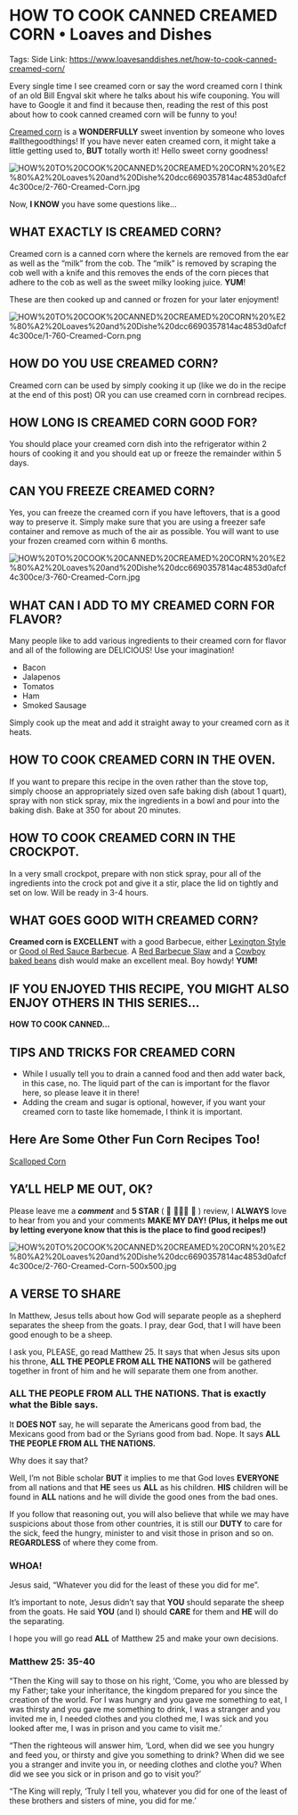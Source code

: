 # HOW TO COOK CANNED CREAMED CORN • Loaves and Dishes

Tags: Side
Link: https://www.loavesanddishes.net/how-to-cook-canned-creamed-corn/

Every single time I see creamed corn or say the word creamed corn I think of an old Bill Engval skit where he talks about his wife couponing. You will have to Google it and find it because then, reading the rest of this post about how to cook canned creamed corn will be funny to you!

[Creamed corn](https://en.wikipedia.org/wiki/Creamed_corn) is a **WONDERFULLY** sweet invention by someone who loves #allthegoodthings! If you have never eaten creamed corn, it might take a little getting used to, **BUT** totally worth it! Hello sweet corny goodness!

![HOW%20TO%20COOK%20CANNED%20CREAMED%20CORN%20%E2%80%A2%20Loaves%20and%20Dishe%20dcc6690357814ac4853d0afcf4c300ce/2-760-Creamed-Corn.jpg](HOW%20TO%20COOK%20CANNED%20CREAMED%20CORN%20%E2%80%A2%20Loaves%20and%20Dishe%20dcc6690357814ac4853d0afcf4c300ce/2-760-Creamed-Corn.jpg)

Now, **I KNOW** you have some questions like…

## WHAT EXACTLY IS CREAMED CORN?

Creamed corn is a canned corn where the kernels are removed from the ear as well as the “milk” from the cob. The “milk” is removed by scraping the cob well with a knife and this removes the ends of the corn pieces that adhere to the cob as well as the sweet milky looking juice. **YUM**!

These are then cooked up and canned or frozen for your later enjoyment!

![HOW%20TO%20COOK%20CANNED%20CREAMED%20CORN%20%E2%80%A2%20Loaves%20and%20Dishe%20dcc6690357814ac4853d0afcf4c300ce/1-760-Creamed-Corn.png](HOW%20TO%20COOK%20CANNED%20CREAMED%20CORN%20%E2%80%A2%20Loaves%20and%20Dishe%20dcc6690357814ac4853d0afcf4c300ce/1-760-Creamed-Corn.png)

## HOW DO YOU USE CREAMED CORN?

Creamed corn can be used by simply cooking it up (like we do in the recipe at the end of this post) OR you can use creamed corn in cornbread recipes.

## HOW LONG IS CREAMED CORN GOOD FOR?

You should place your creamed corn dish into the refrigerator within 2 hours of cooking it and you should eat up or freeze the remainder within 5 days.

## CAN YOU FREEZE CREAMED CORN?

Yes, you can freeze the creamed corn if you have leftovers, that is a good way to preserve it. Simply make sure that you are using a freezer safe container and remove as much of the air as possible. You will want to use your frozen creamed corn within 6 months.

![HOW%20TO%20COOK%20CANNED%20CREAMED%20CORN%20%E2%80%A2%20Loaves%20and%20Dishe%20dcc6690357814ac4853d0afcf4c300ce/3-760-Creamed-Corn.jpg](HOW%20TO%20COOK%20CANNED%20CREAMED%20CORN%20%E2%80%A2%20Loaves%20and%20Dishe%20dcc6690357814ac4853d0afcf4c300ce/3-760-Creamed-Corn.jpg)

## WHAT CAN I ADD TO MY CREAMED CORN FOR FLAVOR?

Many people like to add various ingredients to their creamed corn for flavor and all of the following are DELICIOUS! Use your imagination!

- Bacon
- Jalapenos
- Tomatos
- Ham
- Smoked Sausage

Simply cook up the meat and add it straight away to your creamed corn as it heats.

## HOW TO COOK CREAMED CORN IN THE OVEN.

If you want to prepare this recipe in the oven rather than the stove top, simply choose an appropriately sized oven safe baking dish (about 1 quart), spray with non stick spray, mix the ingredients in a bowl and pour into the baking dish. Bake at 350 for about 20 minutes.

## HOW TO COOK CREAMED CORN IN THE CROCKPOT.

In a very small crockpot, prepare with non stick spray, pour all of the ingredients into the crock pot and give it a stir, place the lid on tightly and set on low. Will be ready in 3-4 hours.

## WHAT GOES GOOD WITH CREAMED CORN?

**Creamed corn is EXCELLENT** with a good Barbecue, either [Lexington Style](https://www.loavesanddishes.net/lexington-style-crock-pot-pulled-pork-barbecue/) or [Good ol Red Sauce Barbecue](https://www.loavesanddishes.net/summer-party-easy-crockpot-barbecue/). A [Red Barbecue Slaw](https://www.loavesanddishes.net/easy-southern-red-barbecue-slaw/) and a [Cowboy baked beans](https://www.loavesanddishes.net/7-secrets-to-the-richest-most-flavorful-cowboy-baked-beans-ever/) dish would make an excellent meal. Boy howdy! **YUM!**

## IF YOU ENJOYED THIS RECIPE, YOU MIGHT ALSO ENJOY OTHERS IN THIS SERIES…

**HOW TO COOK CANNED…**

## TIPS AND TRICKS FOR CREAMED CORN

- While I usually tell you to drain a canned food and then add water back, in this case, no. The liquid part of the can is important for the flavor here, so please leave it in there!
- Adding the cream and sugar is optional, however, if you want your creamed corn to taste like homemade, I think it is important.

## **Here Are Some Other Fun Corn Recipes Too!**

[Scalloped Corn](https://www.loavesanddishes.net/southern-scalloped-corn/)

## YA’LL HELP ME OUT, OK?

Please leave me a ***comment*** and **5 STAR** ( 🌟 🌟🌟🌟 🌟 ) review, I **ALWAYS** love to hear from you and your comments **MAKE MY DAY! (Plus, it helps me out by letting everyone know that this is the place to find good recipes!)**

![HOW%20TO%20COOK%20CANNED%20CREAMED%20CORN%20%E2%80%A2%20Loaves%20and%20Dishe%20dcc6690357814ac4853d0afcf4c300ce/2-760-Creamed-Corn-500x500.jpg](HOW%20TO%20COOK%20CANNED%20CREAMED%20CORN%20%E2%80%A2%20Loaves%20and%20Dishe%20dcc6690357814ac4853d0afcf4c300ce/2-760-Creamed-Corn-500x500.jpg)

## A VERSE TO SHARE

In Matthew, Jesus tells about how God will separate people as a shepherd separates the sheep from the goats. I pray, dear God, that I will have been good enough to be a sheep.

I ask you, PLEASE, go read Matthew 25. It says that when Jesus sits upon his throne, **ALL THE PEOPLE FROM ALL THE NATIONS** will be gathered together in front of him and he will separate them one from another.

### ALL THE PEOPLE FROM ALL THE NATIONS. That is exactly what the Bible says.

It **DOES NOT** say, he will separate the Americans good from bad, the Mexicans good from bad or the Syrians good from bad. Nope. It says **ALL THE PEOPLE FROM ALL THE NATIONS.**

Why does it say that?

Well, I’m not Bible scholar **BUT** it implies to me that God loves **EVERYONE** from all nations and that **HE** sees us **ALL** as his children. **HIS** children will be found in **ALL** nations and he will divide the good ones from the bad ones.

If you follow that reasoning out, you will also believe that while we may have suspicions about those from other countries, it is still our **DUTY** to care for the sick, feed the hungry, minister to and visit those in prison and so on. **REGARDLESS** of where they come from.

### WHOA!

Jesus said, “Whatever you did for the least of these you did for me”.

It’s important to note, Jesus didn’t say that **YOU** should separate the sheep from the goats. He said **YOU** (and I) should **CARE** for them and **HE** will do the separating.

I hope you will go read **ALL** of Matthew 25 and make your own decisions.

### Matthew 25: 35-40

“Then the King will say to those on his right, ‘Come, you who are blessed by my Father; take your inheritance, the kingdom prepared for you since the creation of the world. For I was hungry and you gave me something to eat, I was thirsty and you gave me something to drink, I was a stranger and you invited me in, I needed clothes and you clothed me, I was sick and you looked after me, I was in prison and you came to visit me.’

“Then the righteous will answer him, ‘Lord, when did we see you hungry and feed you, or thirsty and give you something to drink? When did we see you a stranger and invite you in, or needing clothes and clothe you? When did we see you sick or in prison and go to visit you?’

“The King will reply, ‘Truly I tell you, whatever you did for one of the least of these brothers and sisters of mine, you did for me.’
